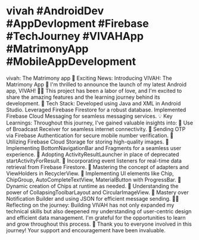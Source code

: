 # vivah #AndroidDev #AppDevlopment #Firebase #TechJourney #VIVAHApp #MatrimonyApp #MobileAppDevelopment
vivah: The Matrimony app
🚀 Exciting News: Introducing VIVAH: The Matrimony App 🎉
I'm thrilled to announce the launch of my latest Android app, VIVAH! 📱✨ This project has been a labor of love, and I'm excited to share the amazing features and the learning journey behind its development.
🔧 Tech Stack:
Developed using Java and XML in Android Studio.
Leveraged Firebase Firestore for a robust database.
Implemented Firebase Cloud Messaging for seamless messaging services.
💡 Key Learnings:
Throughout this journey, I've gained valuable insights into:
🔗 Use of Broadcast Receiver for seamless internet connectivity.
📲 Sending OTP via Firebase Authentication for secure mobile number verification.
📁 Utilizing Firebase Cloud Storage for storing high-quality images.
🔄 Implementing BottomNavigationBar and Fragments for a seamless user experience.
🔄 Adopting ActivityResultLauncher in place of deprecated startActivityForResult.
🔄 Incorporating event listeners for real-time data retrieval from Firebase Firestore.
🔄 Mastering the concept of adapters and ViewHolders in RecyclerView.
🔄 Implementing UI elements like Chip, ChipGroup, AutoCompleteTextView, MaterialButton with ProgressBar.
🔄 Dynamic creation of Chips at runtime as needed.
🔄 Understanding the power of CollapsingToolbarLayout and CircularImageView.
🔄 Mastery over Notification Builder and using JSON for efficient message sending.
👨‍💻 Reflecting on the journey:
Building VIVAH has not only expanded my technical skills but also deepened my understanding of user-centric design and efficient data management. I'm grateful for the opportunities to learn and grow throughout this process.
🙌 Thank you to everyone involved in this journey! Your support and encouragement have been invaluable.
